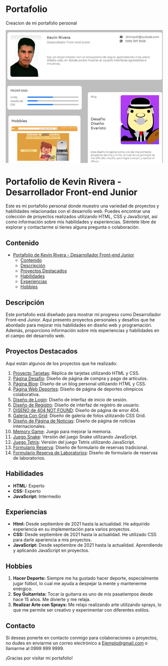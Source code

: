 # Portafolio
Creacion de mi portafolio personal

<div align="center">
    <img src="img/capturaPortafolio.png">
</div>

# Portafolio de Kevin Rivera - Desarrollador Front-end Junior

Este es mi portafolio personal donde muestro una variedad de proyectos y habilidades relacionadas con el desarrollo web. Puedes encontrar una colección de proyectos realizados utilizando HTML, CSS y JavaScript, así como información sobre mis habilidades y experiencias. Siéntete libre de explorar y contactarme si tienes alguna pregunta o colaboración.

## Contenido

- [Portafolio de Kevin Rivera - Desarrollador Front-end Junior](#portafolio-de-kevin-rivera---desarrollador-front-end-junior)
  - [Contenido](#contenido)
  - [Descripción](#descripción)
  - [Proyectos Destacados](#proyectos-destacados)
  - [Habilidades](#habilidades)
  - [Experiencias](#experiencias)
  - [Hobbies](#hobbies)

## Descripción

Este portafolio está diseñado para mostrar mi progreso como Desarrollador Front-end Junior. Aquí presento proyectos personales y desafíos que he abordado para mejorar mis habilidades en diseño web y programación. Además, proporciono información sobre mis experiencias y habilidades en el campo del desarrollo web.

## Proyectos Destacados

Aquí están algunos de los proyectos que he realizado:

1. [Proyecto Tarjetas](https://github.com/KevinRivera1/proyecto_css1): Réplica de tarjetas utilizando HTML y CSS.
2. [Página Desafío](https://github.com/KevinRivera1/Page-heckout-desafio): Diseño de página de compra y pago de artículos.
3. [Página Blog](https://github.com/KevinRivera1/Pag--Blog-personal): Diseño de un blog personal utilizando HTML y CSS.
4. [Página Web Deportes](https://github.com/KevinRivera1/HTML-CSS-3): Diseño de página de deportes olímpicos colaborativa.
5. [Diseño de Login](https://github.com/KevinRivera1/HTML-CSS-3): Diseño de interfaz de inicio de sesión.
6. [Diseño de Registro](https://github.com/KevinRivera1/Registro-con-HTML-CSS): Diseño de interfaz de registro de usuario.
7. [DISEÑO de 404 NOT FOUND](https://github.com/KevinRivera1/Error-404): Diseño de página de error 404.
8. [Galería Con Grid](https://github.com/KevinRivera1/Galeria-Grid): Diseño de galería de fotos utilizando CSS Grid.
9. [Diseño de Página de Noticias](https://github.com/KevinRivera1/Pagina-Noticias): Diseño de página de noticias internacionales.
10. [Memory Game](https://github.com/KevinRivera1/Juego-JavaScript-Uno): Juego para mejorar la memoria.
11. [Juego Snake](https://github.com/KevinRivera1/Juego-JavaScript-2): Versión del juego Snake utilizando JavaScript.
12. [Juego Tetris](https://github.com/KevinRivera1/Juego-Tetris): Versión del juego Tetris utilizando JavaScript.
13. [Formulario Reserva](https://github.com/KevinRivera1/Formulario-Reserva-Tradicional): Diseño de formulario de reservas tradicional.
14. [Formulario Reserva de Laboratorios](https://github.com/KevinRivera1/Formulario-Reserva-Laboratorios): Diseño de formulario de reservas de laboratorios.

## Habilidades

- **HTML:** Experto
- **CSS:** Experto
- **JavaScript:** Intermedio

## Experiencias

- **Html:** Desde septiembre de 2021 hasta la actualidad. He adquirido experiencia en su implementación para varios proyectos.
- **CSS:** Desde septiembre de 2021 hasta la actualidad. He utilizado CSS para darle apariencia a mis proyectos.
- **JavaScript:** Desde septiembre de 2021 hasta la actualidad. Aprendiendo y aplicando JavaScript en proyectos.

## Hobbies

1. **Hacer Deporte:** Siempre me ha gustado hacer deporte, especialmente jugar fútbol, lo cual me ayuda a despejar la mente y mantenerme enérgico.
2. **Soy Guitarrista:** Tocar la guitarra es uno de mis pasatiempos desde hace 15 años. Me divierte y me relaja.
3. **Realizar Arte con Sprays:** Me relajo realizando arte utilizando sprays, lo que me permite ser creativo y experimentar con diferentes estilos.

## Contacto

Si deseas ponerte en contacto conmigo para colaboraciones o proyectos, no dudes en enviarme un correo electrónico a [Ejemplo@gmail.com](mailto:Ejemplo@gmail.com) o llamarme al 0999 999 9999.

¡Gracias por visitar mi portafolio!
